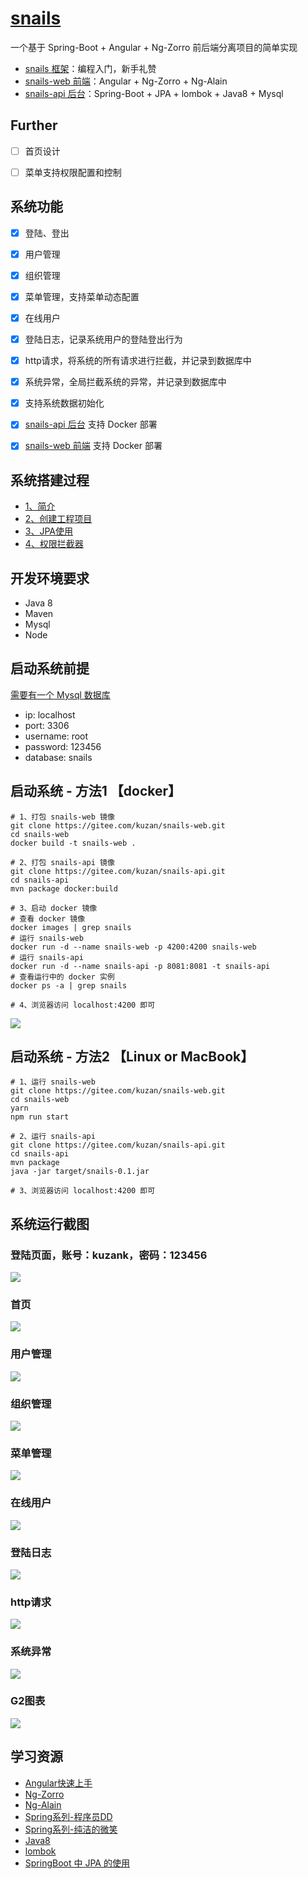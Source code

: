 # <a href="https://gitee.com/kuzan/snails">snails</a>
一个基于 Spring-Boot + Angular + Ng-Zorro 前后端分离项目的简单实现


- [snails 框架](https://gitee.com/kuzan/snails)：编程入门，新手礼赞
- [snails-web 前端](https://gitee.com/kuzan/snails-web)：Angular + Ng-Zorro + Ng-Alain
- [snails-api 后台](https://gitee.com/kuzan/snails-api)：Spring-Boot + JPA + lombok + Java8 + Mysql


## Further
* [ ]  首页设计
* [ ]  菜单支持权限配置和控制


## 系统功能
* [x]  登陆、登出
* [x]  用户管理
* [x]  组织管理
* [x]  菜单管理，支持菜单动态配置
* [x]  在线用户
* [x]  登陆日志，记录系统用户的登陆登出行为
* [x]  http请求，将系统的所有请求进行拦截，并记录到数据库中
* [x]  系统异常，全局拦截系统的异常，并记录到数据库中
* [x]  支持系统数据初始化
* [x]  [snails-api 后台](https://gitee.com/kuzan/snails-api) 支持 Docker 部署
* [x]  [snails-web 前端](https://gitee.com/kuzan/snails-web) 支持 Docker 部署


## 系统搭建过程
- [1、简介](https://gitee.com/kuzan/snails-api/blob/master/document/introduction/a%E7%AE%80%E4%BB%8B.md)
- [2、创建工程项目](https://gitee.com/kuzan/snails-api/blob/master/document/introduction/b%E5%88%9B%E5%BB%BA%E5%B7%A5%E7%A8%8B%E9%A1%B9%E7%9B%AE.md)
- [3、JPA使用](https://gitee.com/kuzan/snails-api/blob/master/document/introduction/cJPA%E4%BD%BF%E7%94%A8.md)
- [4、权限拦截器](https://gitee.com/kuzan/snails-api/blob/master/document/introduction/d%E6%9D%83%E9%99%90%E6%8B%A6%E6%88%AA%E5%99%A8.md)


## 开发环境要求
- Java 8
- Maven
- Mysql
- Node


## 启动系统前提
[需要有一个 Mysql 数据库](https://gitee.com/kuzan/snails-api/blob/master/src/main/resources/application.yml)
* ip: localhost
* port: 3306
* username: root
* password: 123456
* database: snails


## 启动系统 - 方法1 【docker】
```shell
# 1、打包 snails-web 镜像
git clone https://gitee.com/kuzan/snails-web.git
cd snails-web
docker build -t snails-web .

# 2、打包 snails-api 镜像
git clone https://gitee.com/kuzan/snails-api.git
cd snails-api
mvn package docker:build

# 3、启动 docker 镜像
# 查看 docker 镜像
docker images | grep snails
# 运行 snails-web
docker run -d --name snails-web -p 4200:4200 snails-web
# 运行 snails-api
docker run -d --name snails-api -p 8081:8081 -t snails-api
# 查看运行中的 docker 实例
docker ps -a | grep snails

# 4、浏览器访问 localhost:4200 即可
```
![](https://images.gitee.com/uploads/images/2020/0116/171913_40cc02d7_2129289.jpeg)

## 启动系统 - 方法2 【Linux or MacBook】
```shell
# 1、运行 snails-web
git clone https://gitee.com/kuzan/snails-web.git
cd snails-web
yarn
npm run start

# 2、运行 snails-api
git clone https://gitee.com/kuzan/snails-api.git
cd snails-api
mvn package
java -jar target/snails-0.1.jar

# 3、浏览器访问 localhost:4200 即可
```


## 系统运行截图
### 登陆页面，账号：kuzank，密码：123456
![](https://images.gitee.com/uploads/images/2020/0116/115529_4c6de3e2_2129289.jpeg)

### 首页
![](https://images.gitee.com/uploads/images/2020/0116/115529_1495144d_2129289.jpeg)

### 用户管理
![](https://images.gitee.com/uploads/images/2020/0116/115529_c0fc1cb6_2129289.jpeg)

### 组织管理
![](https://images.gitee.com/uploads/images/2020/0116/115530_d4588fb6_2129289.jpeg)

### 菜单管理
![](https://images.gitee.com/uploads/images/2020/0116/115530_b7cd92de_2129289.jpeg)

### 在线用户
![](https://images.gitee.com/uploads/images/2020/0116/115530_8f3b0019_2129289.jpeg)

### 登陆日志
![](https://images.gitee.com/uploads/images/2020/0116/115530_32bf531e_2129289.jpeg)

### http请求
![](https://images.gitee.com/uploads/images/2020/0116/115530_bfaa1874_2129289.jpeg)

### 系统异常
![](https://images.gitee.com/uploads/images/2020/0116/115530_b9fb8f87_2129289.jpeg)

### G2图表
![](https://images.gitee.com/uploads/images/2020/0116/115530_a062fb8a_2129289.jpeg)


## 学习资源
- [Angular快速上手](https://angular.cn/guide/quickstart)
- [Ng-Zorro](https://ng.ant.design/docs/introduce/zh)
- [Ng-Alain](https://ng-alain.com/)
- [Spring系列-程序员DD](http://blog.didispace.com/)
- [Spring系列-纯洁的微笑](http://www.ityouknow.com/spring-boot.html)
- [Java8](https://zhuanlan.zhihu.com/java8)
- [lombok](https://www.jianshu.com/p/365ea41b3573)
- [SpringBoot 中 JPA 的使用](https://www.jianshu.com/p/c14640b63653)
